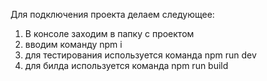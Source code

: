 Для подключения проекта делаем следующее:

1. В консоле заходим в папку с проектом
2. вводим команду npm i
3. для тестирования используется команда npm run dev
3. для билда используется команда npm run build